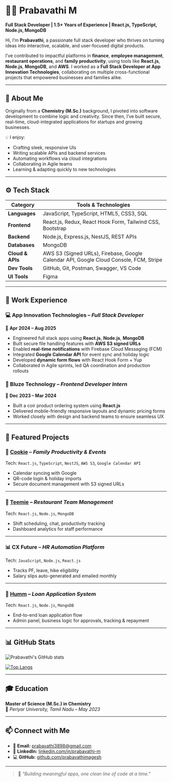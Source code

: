 # 👩‍💻 Prabavathi M

**Full Stack Developer | 1.5+ Years of Experience | React.js, TypeScript, Node.js, MongoDB**

Hi, I’m **Prabavathi**, a passionate full stack developer who thrives on turning ideas into interactive, scalable, and user-focused digital products.

I’ve contributed to impactful platforms in **finance**, **employee management**, **restaurant operations**, and **family productivity**, using tools like **React.js**, **Node.js**, **MongoDB**, and **AWS**. I worked as a **Full Stack Developer at App Innovation Technologies**, collaborating on multiple cross-functional projects that empowered businesses and families alike.

---

## 🧠 About Me

Originally from a **Chemistry (M.Sc.)** background, I pivoted into software development to combine logic and creativity. Since then, I’ve built secure, real-time, cloud-integrated applications for startups and growing businesses.

💡 I enjoy:
- Crafting sleek, responsive UIs  
- Writing scalable APIs and backend services  
- Automating workflows via cloud integrations  
- Collaborating in Agile teams  
- Learning & adapting quickly to new technologies

---

## ⚙️ Tech Stack

| Category        | Tools & Technologies                                                                 |
|----------------|----------------------------------------------------------------------------------------|
| **Languages**   | JavaScript, TypeScript, HTML5, CSS3, SQL                                               |
| **Frontend**    | React.js, Redux, React Hook Form, Tailwind CSS, Bootstrap                             |
| **Backend**     | Node.js, Express.js, NestJS, REST APIs                                                 |
| **Databases**   | MongoDB                                                                                |
| **Cloud & APIs**| AWS S3 (Signed URLs), Firebase, Google Calendar API, Google Cloud Console, FCM, Stripe |
| **Dev Tools**   | GitHub, Git, Postman, Swagger, VS Code                                                 |
| **UI Tools**    | Figma                                                                       |

---

## 💼 Work Experience

### 💻 App Innovation Technologies – *Full Stack Developer*  
📆 **Apr 2024 – Aug 2025**  
- Engineered full stack apps using **React.js**, **Node.js**, **MongoDB**  
- Built secure file handling features with **AWS S3 signed URLs**  
- Enabled **real-time notifications** with Firebase Cloud Messaging (FCM)  
- Integrated **Google Calendar API** for event sync and holiday logic  
- Developed **dynamic form flows** with React Hook Form + Yup  
- Collaborated in Agile sprints, led QA coordination and production rollouts

### 🧪 Bluze Technology – *Frontend Developer Intern*  
📆 **Dec 2023 – Mar 2024**  
- Built a coir product ordering system using **React.js**  
- Delivered mobile-friendly responsive layouts and dynamic pricing forms  
- Worked closely with design and backend teams to ensure seamless UX

---

## 🚀 Featured Projects

### 🍪 [Cookie](https://app.mycookiefam.com) – *Family Productivity & Events*  
Tech: `React.js`, `TypeScript`, `NestJS`, `AWS S3`, `Google Calendar API`  
- Calendar syncing with Google  
- QR-code login & holiday imports  
- Secure document management with S3 signed URLs

---

### 💬 [Teemie](https://test.teemieapp.com) – *Restaurant Team Management*  
Tech: `React.js`, `Node.js`, `MongoDB`  
- Shift scheduling, chat, productivity tracking  
- Dashboard analytics for staff performance

---

### 📊 CX Future – *HR Automation Platform*  
Tech: `JavaScript`, `Node.js`, `React.js`  
- Tracks PF, leave, hike eligibility  
- Salary slips auto-generated and emailed monthly

---

### 💸 [Humm](https://login.shophumm.co.uk) – *Loan Application System*  
Tech: `React.js`, `Node.js`, `MongoDB`  
- End-to-end loan application flow  
- Admin panel, business logic for approvals, tracking & repayment

---

## 📊 GitHub Stats

![Prabavathi's GitHub stats](https://github-readme-stats.vercel.app/api?username=prabavathimagesh&show_icons=true&theme=radical)

[![Top Langs](https://github-readme-stats.vercel.app/api/top-langs/?username=prabavathimagesh&langs_count=8&layout=compact)](https://github.com/prabavathimagesh/github-readme-stats)


---

## 🎓 Education

**Master of Science (M.Sc.) in Chemistry**  
📍 *Periyar University, Tamil Nadu – May 2023*

---

## 📫 Connect with Me

- 📧 **Email:** [prabavathi3898@gmail.com](mailto:prabavathi3898@gmail.com)  
- 🔗 **LinkedIn:** [linkedin.com/in/prabavathi-m](https://linkedin.com/in/prabavathi-m)  
- 💻 **GitHub:** [github.com/prabavathimagesh](https://github.com/prabavathimagesh)

---

> 💬 *"Building meaningful apps, one clean line of code at a time."*
